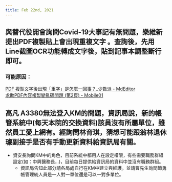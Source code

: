 ```yaml
---
title: Feb 22nd, 2021
---
```


## 與替代役開會詢問Covid-19大事記有無問題，樂維新提出PDF複製貼上會出現重複文字 。查詢後，先用Line截圖OCR功能轉成文字後，貼到記事本調整斷行即可。
### 可能原因：
[ PDF 複製文字後出現「重字」是怎麼一回事？_少數派 - MdEditor](https://www.mdeditor.tw/pl/2COc/zh-tw)  
[ 求助PDF內容複製變亂碼問題 (第2頁) - Mobile01](https://www.mobile01.com/topicdetail.php?f=511&t=2175783&p=2)
## 高凡 A3380無法登入KM的問題，資訊局說，新的帳管系統中(每天本院的交換資料)該員沒有所屬單位，雖然員工愛上網有。經詢問林育琪，猜想可能跟翁林退休璩副接手是否有手動更新資料給資訊局有關。
- 資安長詢問KM中的角色，目前系統中都用人在設定權限，有些需要職務群組設定(如：中興醫務長...)，目前每日提供給資訊局的資料中並沒有職務群組。
    - 資訊局告知此部分請各局處自行在KM中建立與維護。並請曹先生詢問節勇帳管理統人員是一人對一單位還是可以一對多單位。
